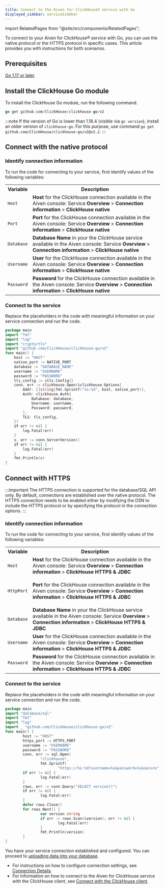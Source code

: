 ```yaml
---
title: Connect to the Aiven for ClickHouse® service with Go
displayed_sidebar: serviceSidebar
---
```


import RelatedPages from "@site/src/components/RelatedPages";

To connect to your Aiven for ClickHouse® service with Go, you can use
the native protocol or the HTTPS protocol in specific cases. This
article provides you with instructions for both scenarios.

## Prerequisites

[Go 1.17 or later](https://go.dev/dl/)

## Install the ClickHouse Go module

To install the ClickHouse Go module, run the following command:

```go
go get github.com/ClickHouse/clickhouse-go/v2
```

:::note
If the version of Go is lower than 1.18.4 (visible via `go version`),
install an older version of `clickhouse-go`. For this
purpose, use command
`go get github.com/ClickHouse/clickhouse-go/v2@v2.2`.
:::

## Connect with the native protocol

### Identify connection information

To run the code for connecting to your service, first identify values of
the following variables:

 <table>
  <tr>
    <th>Variable</th>
    <th>Description</th>
  </tr>
  <tr>
    <td><code>Host</code></td>
    <td><strong>Host</strong> for the ClickHouse connection available in the Aiven console: Service <strong>Overview</strong> &gt; <strong>Connection information</strong> &gt; <strong>ClickHouse native</strong></td>
  </tr>
  <tr>
    <td><code>Port</code></td>
    <td><strong>Port</strong> for the ClickHouse connection available in the Aiven console: Service <strong>Overview</strong> &gt; <strong>Connection information</strong> &gt; <strong>ClickHouse native</strong></td>
  </tr>
  <tr>
    <td><code>Database</code></td>
    <td><strong>Database Name</strong> in your the ClickHouse service available in the Aiven console: Service <strong>Overview</strong> &gt; <strong>Connection information</strong> &gt; <strong>ClickHouse native</strong></td>
  </tr>
  <tr>
    <td><code>Username</code></td>
    <td><strong>User</strong> for the ClickHouse connection available in the Aiven console: Service <strong>Overview</strong> &gt; <strong>Connection information</strong> &gt; <strong>ClickHouse native</strong></td>
  </tr>
  <tr>
    <td><code>Password</code></td>
    <td><strong>Password</strong> for the ClickHouse connection available in the Aiven console: Service <strong>Overview</strong> &gt; <strong>Connection information</strong> &gt; <strong>ClickHouse native</strong></td>
  </tr>
</table>

### Connect to the service

Replace the placeholders in the code with meaningful information on your
service connection and run the code.

```go
package main
import "fmt"
import "log"
import "crypto/tls"
import "github.com/ClickHouse/clickhouse-go/v2"
func main() {
    host := "HOST"
    native_port := NATIVE_PORT
    database := "DATABASE_NAME"
    username := "USERNAME"
    password := "PASSWORD"
    tls_config := &tls.Config{}
    conn, err := clickhouse.Open(&clickhouse.Options{
        Addr: []string{fmt.Sprintf("%s:%d", host, native_port)},
        Auth: clickhouse.Auth{
            Database: database,
            Username: username,
            Password: password,
        },
        TLS: tls_config,
    })
    if err != nil {
        log.Fatal(err)
    }
    v, err := conn.ServerVersion()
    if err != nil {
        log.Fatal(err)
    }
    fmt.Println(v)
}
```

## Connect with HTTPS

:::important
The HTTPS connection is supported for the database/SQL API only. By
default, connections are established over the native protocol. The HTTPS
connection needs to be enabled either by modifying the DSN to include
the HTTPS protocol or by specifying the protocol in the connection
options.
:::

### Identify connection information

To run the code for connecting to your service, first identify values of
the following variables:

<table>
  <tr>
    <th>Variable</th>
    <th>Description</th>
  </tr>
  <tr>
    <td><code>Host</code></td>
    <td>
      <strong>Host</strong> for the ClickHouse connection available in the Aiven console: Service <strong>Overview</strong> &gt; <strong>Connection information</strong> &gt; <strong>ClickHouse HTTPS &amp; JDBC</strong>
    </td>
  </tr>
  <tr>
    <td><code>HttpPort</code></td>
    <td><p><strong>Port</strong> for the ClickHouse connection available in the Aiven console: Service <strong>Overview</strong> &gt; <strong>Connection information</strong> &gt; <strong>ClickHouse HTTPS &amp; JDBC</strong></p></td>
  </tr>
  <tr>
    <td><code>Database</code></td>
    <td><strong>Database Name</strong> in your the ClickHouse service available in the Aiven console: Service <strong>Overview</strong> &gt; <strong>Connection information</strong> &gt; <strong>ClickHouse HTTPS &amp; JDBC</strong></td>
  </tr>
  <tr>
    <td><code>Username</code></td>
    <td><strong>User</strong> for the ClickHouse connection available in the Aiven console: Service <strong>Overview</strong> &gt; <strong>Connection information</strong> &gt; <strong>ClickHouse HTTPS &amp; JDBC</strong></td>
  </tr>
  <tr>
    <td><code>Password</code></td>
    <td><strong>Password</strong> for the ClickHouse connection available in the Aiven console: Service <strong>Overview</strong> &gt; <strong>Connection information</strong> &gt; <strong>ClickHouse HTTPS &amp; JDBC</strong></td>
  </tr>
</table>



### Connect to the service

Replace the placeholders in the code with meaningful information on your
service connection and run the code.

```go
package main
import "database/sql"
import "fmt"
import "log"
import _ "github.com/ClickHouse/clickhouse-go/v2"
func main() {
        host := "HOST"
        https_port := HTTPS_PORT
        username := "USERNAME"
        password := "PASSWORD"
        conn, err := sql.Open(
                "clickhouse",
                fmt.Sprintf(
                        "https://%s:%d?username=%s&password=%s&secure", host, https_port, username, password))
        if err != nil {
                log.Fatal(err)
        }
        rows, err := conn.Query("SELECT version()")
        if err != nil {
                log.Fatal(err)
        }
        defer rows.Close()
        for rows.Next() {
                var version string
                if err := rows.Scan(&version); err != nil {
                        log.Fatal(err)
                }
                fmt.Println(version)
        }
}
```

You have your service connection established and
configured. You can proceed to
[uploading data into your database](/docs/products/clickhouse/get-started#load-a-dataset).

<RelatedPages/>

-   For instructions on how to configure connection settings, see
    [Connection
    Details](https://clickhouse.com/docs/en/integrations/go#connection-details).
-   For information on how to connect to the Aiven for ClickHouse
    service with the ClickHouse client, see
    [Connect with the ClickHouse client](/docs/products/clickhouse/howto/connect-with-clickhouse-cli).
